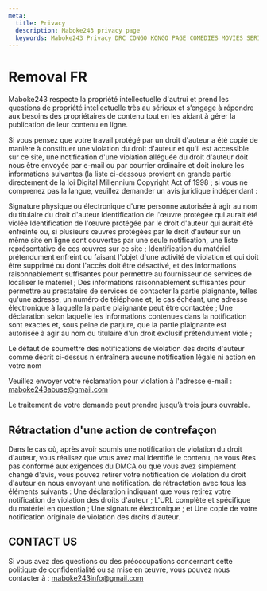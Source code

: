 ```yaml
---
meta:
  title: Privacy
  description: Maboke243 privacy page
  keywords: Maboke243 Privacy DRC CONGO KONGO PAGE COMEDIES MOVIES SERIES SHOWS TV
---
```


# Removal FR
Maboke243 respecte la propriété intellectuelle d'autrui et prend les questions de propriété intellectuelle très au sérieux et s’engage à répondre aux besoins des propriétaires de contenu tout en les aidant à gérer la publication de leur contenu en ligne.

Si vous pensez que votre travail protégé par un droit d'auteur a été copié de manière à constituer une violation du droit d'auteur et qu'il est accessible sur ce site, une notification d'une violation alléguée du droit d'auteur doit nous être envoyée par e-mail ou par courrier ordinaire et doit inclure les informations suivantes (la liste ci-dessous provient en grande partie directement de la loi Digital Millennium Copyright Act of 1998 ; si vous ne comprenez pas la langue, veuillez demander un avis juridique indépendant :

Signature physique ou électronique d'une personne autorisée à agir au nom du titulaire du droit d'auteur Identification de l'œuvre protégée qui aurait été violée
Identification de l'œuvre protégée par le droit d'auteur qui aurait été enfreinte ou, si plusieurs œuvres protégées par le droit d'auteur sur un même site en ligne sont couvertes par une seule notification, une liste représentative de ces œuvres sur ce site ;
Identification du matériel prétendument enfreint ou faisant l'objet d'une activité de violation et qui doit être supprimé ou dont l'accès doit être désactivé, et des informations raisonnablement suffisantes pour permettre au fournisseur de services de localiser le matériel ;
Des informations raisonnablement suffisantes pour permettre au prestataire de services de contacter la partie plaignante, telles qu'une adresse, un numéro de téléphone et, le cas échéant, une adresse électronique à laquelle la partie plaignante peut être contactée ;
Une déclaration selon laquelle les informations contenues dans la notification sont exactes et, sous peine de parjure, que la partie plaignante est autorisée à agir au nom du titulaire d'un droit exclusif prétendument violé ;

Le défaut de soumettre des notifications de violation des droits d'auteur comme décrit ci-dessus n'entraînera aucune notification légale ni action en votre nom

Veuillez envoyer votre réclamation pour violation à l'adresse e-mail : maboke243abuse@gmail.com 

Le traitement de votre demande peut prendre jusqu’à trois jours ouvrable.
## Rétractation d'une action de contrefaçon

Dans le cas où, après avoir soumis une notification de violation du droit d'auteur, vous réalisez que vous avez mal identifié le contenu, ne vous êtes pas conformé aux exigences du DMCA ou que vous avez simplement changé d'avis, vous pouvez retirer votre notification de violation du droit d'auteur en nous envoyant une notification. de rétractation avec tous les éléments suivants :
Une déclaration indiquant que vous retirez votre notification de violation des droits d'auteur ;
L'URL complète et spécifique du matériel en question ;
Une signature électronique ; et
Une copie de votre notification originale de violation des droits d'auteur.

## CONTACT US
Si vous avez des questions ou des préoccupations concernant cette politique de confidentialité ou sa mise en œuvre, vous pouvez nous contacter à : maboke243info@gmail.com